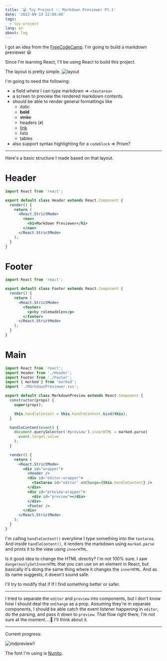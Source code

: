```yaml
---
title: '💻 Toy Project :: Markdown Previewer Pt.1'
date: '2022-09-13 22:00:00'
tags:
  - toy-project
lang: en
about: log
---
```


I got an idea from the [FreeCodeCamp](https://www.freecodecamp.org/learn/front-end-development-libraries/front-end-development-libraries-projects/build-a-markdown-previewer). I'm going to build a markdown previewer 😃

Since I'm learning React, I'll be using React to build this project.

The layout is pretty simple.
![layout](/images/posts/markdown-previewer/mdpreview-layout.jpeg)

I'm going to need the following:

- a field where I can type markdown => `<textarea>`
- a screen to preview the rendered markdown contents.
- should be able to render general formattings like
  - _italic_
  - **bold**
  - ~~strike~~
  - headers (`#`)
  - [link](#)
  - lists
  - tables
- also support syntax highlighting for a `codeblock` => Prism?

---

Here's a basic structure I made based on that layout.

# Header

```jsx
import React from 'react';

export default class Header extends React.Component {
  render() {
    return (
      <React.StrictMode>
        <nav>
          <h1>Markdown Previewer</h1>
        </nav>
      </React.StrictMode>
    );
  }
}
```

# Footer

```jsx
import React from 'react';

export default class Footer extends React.Component {
  render() {
    return (
      <React.StrictMode>
        <footer>
          <p>by rolemadelen</p>
        </footer>
      </React.StrictMode>
    );
  }
}
```

# Main

```jsx
import React from 'react';
import Header from './Header';
import Footer from './Footer';
import { marked } from 'marked';
import './MarkdownPreviewer.css';

export default class MarkdownPreview extends React.Component {
  constructor(props) {
    super(props);

    this.handleContent = this.handleContent.bind(this);
  }

  handleContent(event) {
    document.querySelector('#preview').innerHTML = marked.parse(
      event.target.value
    );
  }

  render() {
    return (
      <React.StrictMode>
        <div id="wrapper">
          <Header />
          <div id="editor-wrapper">
            <textarea id="editor" onChange={this.handleContent} />
          </div>
          <div id="preview-wrapper">
            <div id="preview"></div>
          </div>
          <Footer />
        </div>
      </React.StrictMode>
    );
  }
}
```

I'm calling `handleContent()` everytime I type something into the `textarea`. And inside `handleContent()`, it renders the markdown using `marked.parse` and prints it to the view using `innerHTML`.

Is it good idea to change the HTML directly? I'm not 100% sure. I saw `dangerouslySetInnerHTML` that you can use on an element in React, but basically it's doing the same thing where it changes the `innerHTML`. And as its name suggests, it doesn't sound safe.

I'll try to modify that if If I find something better or safer.

---

I tried to separate the `editor` and `preview` into components, but I don't know how I should deal the `onChange` as a prop. Assuming they're in separate components, I should be able catch the event listener happening in `editor`, do the parsing, and pass it down to `preview`. That flow right there, I'm not sure at the moment....🥲 I'll think about it.

---

Current progress:

![mdpreview1](/images/posts/markdown-previewer/mdpreview-1.jpg)

The font I'm using is [Nunito](https://fonts.google.com/specimen/Nunito).

